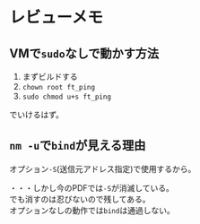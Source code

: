 # レビューメモ

## VMで`sudo`なしで動かす方法

1. まずビルドする
2. `chown root ft_ping`
3. `sudo chmod u+s ft_ping`

でいけるはず。

## `nm -u`で`bind`が見える理由

オプション`-S`(送信元アドレス指定)で使用するから。

・・・しかし今のPDFでは`-S`が消滅している。\
でも消すのは忍びないので残してある。\
オプションなしの動作では`bind`は通過しない。
